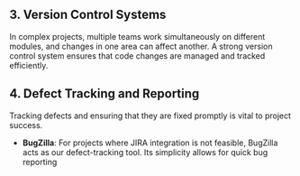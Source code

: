 ## 3. Version Control Systems

In complex projects, multiple teams work simultaneously on different modules, and changes in one area can affect another. A strong version control system ensures that code changes are managed and tracked efficiently.

## 4. Defect Tracking and Reporting

Tracking defects and ensuring that they are fixed promptly is vital to project success.

- **BugZilla**: For projects where JIRA integration is not feasible, BugZilla acts as our defect-tracking tool. Its simplicity allows for quick bug reporting
